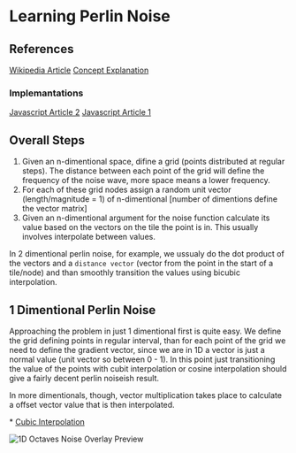 # Learning Perlin Noise 

## References
[Wikipedia Article](https://en.wikipedia.org/wiki/Perlin_noise)
[Concept Explanation](https://web.archive.org/web/20080724063449/http://freespace.virgin.net/hugo.elias/models/m_perlin.htm)

### Implemantations

[Javascript Article 2](https://joeiddon.github.io/projects/javascript/perlin)
[Javascript Article 1](http://asserttrue.blogspot.com/2011/12/perlin-noise-in-javascript_31.html)

## Overall Steps

1. Given an n-dimentional space, difine a grid (points distributed at regular steps). The distance between each point of the grid will define the frequency of the noise wave, more space means a lower frequency.
2. For each of these grid nodes assign a random unit vector (length/magnitude = 1) of n-dimentional [number of dimentions define the vector matrix]
3. Given an n-dimentional argument for the noise function calculate its value based on the vectors on the tile the point is in. This usually involves interpolate between values.

In 2 dimentional perlin noise, for example, we ussualy do the dot product of the vectors and a `distance vector` (vector from the point in the start of a tile/node) and than smoothly transition the values using bicubic interpolation.

## 1 Dimentional Perlin Noise

Approaching the problem in just 1 dimentional first is quite easy. We define the grid defining points in regular interval, than for each point of the grid we need to define the gradient vector, since we are in 1D a vector is just a normal value (unit vector so between 0 - 1). In this point just transitioning the value of the points with cubit interpolation or cosine interpolation should give a fairly decent perlin noiseish result.

In more dimentionals, though, vector multiplication takes place to calculate a offset vector value that is then interpolated.

\* [Cubic Interpolation](https://www.paulinternet.nl/?page=bicubic)

![1D Octaves Noise Overlay Preview](https://user-images.githubusercontent.com/25326579/108261448-6a4acf80-7142-11eb-93ec-d0ac8e8f77f1.png)